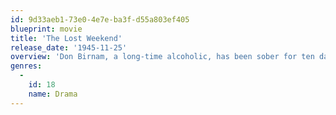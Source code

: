 ```yaml
---
id: 9d33aeb1-73e0-4e7e-ba3f-d55a803ef405
blueprint: movie
title: 'The Lost Weekend'
release_date: '1945-11-25'
overview: 'Don Birnam, a long-time alcoholic, has been sober for ten days and appears to be over the worst... but his craving has just become more insidious. Evading a country weekend planned by his brother and girlfriend, he begins a four-day bender that just might be his last - one way or another.'
genres:
  -
    id: 18
    name: Drama
---
```

